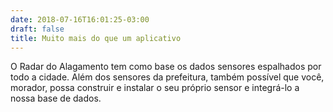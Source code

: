 ```yaml
---
date: 2018-07-16T16:01:25-03:00
draft: false
title: Muito mais do que um aplicativo
---
```


O Radar do Alagamento tem como base os dados sensores espalhados por todo a cidade. Além dos sensores da prefeitura, também possível que você, morador, possa construir e instalar o seu próprio sensor e integrá-lo a nossa base de dados.
